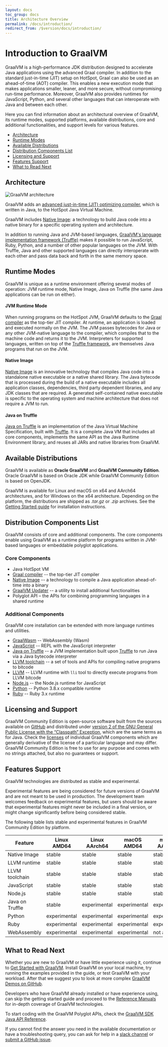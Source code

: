 ```yaml
---
layout: docs
toc_group: docs
title: Architecture Overview
permalink: /docs/introduction/
redirect_from: /$version/docs/introduction/
---
```


# Introduction to GraalVM

GraalVM is a high-performance JDK distribution designed to accelerate Java applications using the advanced Graal compiler.
In addition to the standard just-in-time (JIT) setup on HotSpot, Graal can also be used as an ahead-of-time (AOT) compiler.
This enables a new execution mode that makes applications smaller, leaner, and more secure, without compromising run-time performance.
Moreover, GraalVM also provides runtimes for JavaScript, Python, and several other languages that can interoperate with Java and between each other.

Here you can find information about an architectural overview of GraalVM, its runtime modes, supported platforms, available distributions, core and additional functionalities, and support levels for various features.

* [Architecture](#architecture)
* [Runtime Modes](#runtime-modes)
* [Available Distributions](#available-distributions)
* [Distribution Components List](#distribution-components-list)
* [Licensing and Support](#licensing-and-support)
* [Features Support](#features-support)
* [What to Read Next](#what-to-read-next)

## Architecture

![GraalVM architecture](/img/graalvm_architecture_community.png)

GraalVM adds an [advanced just-in-time (JIT) optimizing compiler](https://github.com/oracle/graal/tree/master/compiler), which is written in Java, to the HotSpot Java Virtual Machine.

GraalVM includes [Native Image](reference-manual/native-image/README.md): a technology to build Java code into a native binary for a specific operating system and architecture. 

In addition to running Java and JVM-based languages, [GraalVM's language implementation framework (Truffle)](../truffle/docs/README.md) makes it possible to run JavaScript, Ruby, Python, and a number of other popular languages on the JVM.
With Truffle, Java and other supported languages can directly interoperate with each other and pass data back and forth in the same memory space.

## Runtime Modes

GraalVM is unique as a runtime environment offering several modes of operation: JVM runtime mode, Native Image, Java on Truffle (the same Java applications can be run on either).

#### JVM Runtime Mode
When running programs on the HotSpot JVM, GraalVM defaults to the [Graal compiler](reference-manual/java/compiler.md) as the top-tier JIT compiler.
At runtime, an application is loaded and executed normally on the JVM.
The JVM passes bytecodes for Java or any other JVM-native language to the compiler, which compiles that to the machine code and returns it to the JVM.
Interpreters for supported languages, written on top of the [Truffle framework](../truffle/docs/README.md), are themselves Java programs that run on the JVM.

#### Native Image
[Native Image](reference-manual/native-image/README.md) is an innovative technology that compiles Java code into a standalone native executable or a native shared library.
The Java bytecode that is processed during the build of a native executable includes all application classes, dependencies, third party dependent libraries, and any JDK classes that are required.
A generated self-contained native executable is specific to the operating system and machine architecture that does not require a JVM to run.

#### Java on Truffle
[Java on Truffle](reference-manual/java-on-truffle/README.md) is an implementation of the Java Virtual Machine Specification, built with [Truffle](../truffle/docs/README.md).
It is a complete Java VM that includes all core components, implements the same API as the Java Runtime Environment library, and reuses all JARs and native libraries from GraalVM.

## Available Distributions

GraalVM is available as **Oracle GraalVM** and **GraalVM Community Edition**.
Oracle GraalVM is based on Oracle JDK while GraalVM Community Edition is based on OpenJDK.

GraalVM is available for Linux and macOS on x64 and AArch64 architectures, and for Windows on the x64 architecture.
Depending on the platform, the distributions are shipped as *.tar.gz* or *.zip* archives.
See the [Getting Started guide](getting-started/graalvm-community/get-started-graalvm-community.md) for installation instructions.

## Distribution Components List

GraalVM consists of core and additional components.
The core components enable using GraalVM as a runtime platform for programs written in JVM-based languages or embeddable polyglot applications.

### Core Components

* Java HotSpot VM
* [Graal compiler](reference-manual/java/compiler.md) -- the top-tier JIT compiler
* [Native Image](reference-manual/native-image/README.md) -- a technology to compile a Java application ahead-of-time into a binary
* [GraalVM Updater](reference-manual/graalvm-updater.md) -- a utility to install additional functionalities
* Polyglot API – the APIs for combining programming languages in a shared runtime

### Additional Components

GraalVM core installation can be extended with more language runtimes and utilities.

* [GraalWasm](reference-manual/wasm/README.md) -- WebAssembly (Wasm)
* [JavaScript](reference-manual/js/README.md) -- REPL with the JavaScript interpreter
* [Java on Truffle](reference-manual/java-on-truffle/README.md) -- a JVM implementation built upon [Truffle](../truffle/docs/README.md) to run Java via a Java bytecode interpreter
* [LLVM toolchain](reference-manual/llvm/README.md) -- a set of tools and APIs for compiling native programs to bitcode
* [LLVM](reference-manual/llvm/README.md) -- LLVM runtime with `lli` tool to directly execute programs from LLVM bitcode
* [Node.js](reference-manual/js/NodeJS.md) -- the Node.js runtime for JavaScript
* [Python](reference-manual/python/README.md) -- Python 3.8.x compatible runtime
* [Ruby](reference-manual/ruby/README.md) -- Ruby 3.x runtime

## Licensing and Support

GraalVM Community Edition is open-source software built from the sources available on [GitHub](https://github.com/oracle/graal) and distributed under [version 2 of the GNU General Public  License with the “Classpath” Exception](https://github.com/oracle/graal/blob/master/LICENSE), which are the same terms as for Java.
Check the [licenses](https://github.com/oracle/graal#license) of individual GraalVM components which are generally derivative of the license of a particular language and may differ.
GraalVM Community Edition is free to use for any purpose and comes with no strings attached, but also no guarantees or support.

## Features Support

GraalVM technologies are distributed as stable and experimental.

Experimental features are being considered for future versions of GraalVM and are not meant to be used in production.
The development team welcomes feedback on experimental features, but users should be aware that experimental features might never be included in a final version, or might change significantly before being considered stable.

The following table lists stable and experimental features in GraalVM Community Edition by platform.

| Feature         | Linux AMD64  | Linux AArch64 | macOS AMD64  | macOS AArch64 | Windows AMD64 |
|-----------------|--------------|---------------|--------------|---------------|---------------|
| Native Image    | stable       | stable        | stable       | stable        | stable        |
| LLVM runtime    | stable       | stable        | stable       | stable        | not available |
| LLVM toolchain  | stable       | stable        | stable       | stable        | not available |
| JavaScript      | stable       | stable        | stable       | stable        | stable        |
| Node.js         | stable       | stable        | stable       | stable        | stable        |
| Java on Truffle | stable       | experimental  | experimental | experimental  | experimental  |
| Python          | experimental | experimental  | experimental | experimental  | not available |
| Ruby            | experimental | experimental  | experimental | experimental  | not available |
| WebAssembly     | experimental | experimental  | experimental | not available | experimental  |

## What to Read Next

Whether you are new to GraalVM or have little experience using it, continue to [Get Started with GraalVM](getting-started/graalvm-community/get-started-graalvm-community.md).
Install GraalVM on your local machine, try running the examples provided in the guide, or test GraalVM with your workload.
After that we suggest you to look at more complex [GraalVM Demos on GitHub](https://github.com/graalvm/graalvm-demos).

Developers who have GraalVM already installed or have experience using, can skip the getting started guide and proceed to the [Reference Manuals](reference-manual/reference-manuals.md) for in-depth coverage of GraalVM technologies.

To start coding with the GraalVM Polyglot APIs, check the [GraalVM SDK Java API Reference](http://www.graalvm.org/sdk/javadoc).

If you cannot find the answer you need in the available documentation or have a troubleshooting query, you can ask for help in a [slack channel](/slack-invitation/) or [submit a GitHub issue](https://github.com/oracle/graal/issues).

